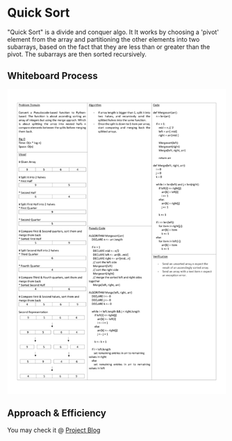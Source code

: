 # Quick Sort

"Quick Sort" is a divide and conquer algo. It It works by choosing a 'pivot' element from the array and partitioning the other elements into two subarrays, based on the fact that they are less than or greater than the pivot. The subarrays are then sorted recursively.

## Whiteboard Process

![WhiteBoard](./whiteboard.jpg)

## Approach & Efficiency

You may check it @ [Project Blog](./blog.md)
